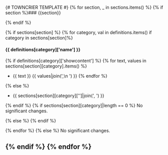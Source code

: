 
{# TOWNCRIER TEMPLATE #}
{% for section, _ in sections.items() %}
{% if section %}### {{section}}

{% endif %}

{% if sections[section] %}
{% for category, val in definitions.items() if category in sections[section]%}
#### {{ definitions[category]['name'] }}

{% if definitions[category]['showcontent'] %}
{% for text, values in sections[section][category].items() %}
- {{ text }}
  {{ values|join(',\n  ') }}
{% endfor %}

{% else %}
- {{ sections[section][category]['']|join(', ') }}

{% endif %}
{% if sections[section][category]|length == 0 %}
No significant changes.

{% else %}
{% endif %}

{% endfor %}
{% else %}
No significant changes.


{% endif %}
{% endfor %}
---
